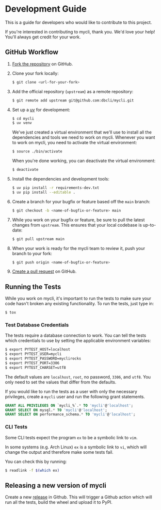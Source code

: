 # Development Guide

This is a guide for developers who would like to contribute to this project.

If you're interested in contributing to mycli, thank you. We'd love your help!
You'll always get credit for your work.

## GitHub Workflow

1. [Fork the repository](https://github.com/dbcli/mycli) on GitHub.

2. Clone your fork locally:
    ```bash
    $ git clone <url-for-your-fork>
    ```

3. Add the official repository (`upstream`) as a remote repository:
    ```bash
    $ git remote add upstream git@github.com:dbcli/mycli.git
    ```

4. Set up a [uv](https://docs.astral.sh/uv/getting-started/installation/)
   for development:

    ```bash
    $ cd mycli
    $ uv venv
    ```

    We've just created a virtual environment that we'll use to install all the dependencies
    and tools we need to work on mycli. Whenever you want to work on mycli, you
    need to activate the virtual environment:

    ```bash
    $ source ./bin/activate
    ```

    When you're done working, you can deactivate the virtual environment:

    ```bash
    $ deactivate
    ```

5. Install the dependencies and development tools:

    ```bash
    $ uv pip install -r requirements-dev.txt
    $ uv pip install --editable .
    ```

6. Create a branch for your bugfix or feature based off the `main` branch:

    ```bash
    $ git checkout -b <name-of-bugfix-or-feature> main
    ```

7. While you work on your bugfix or feature, be sure to pull the latest changes from `upstream`. This ensures that your local codebase is up-to-date:

    ```bash
    $ git pull upstream main
    ```

8. When your work is ready for the mycli team to review it, push your branch to your fork:

    ```bash
    $ git push origin <name-of-bugfix-or-feature>
    ```

9. [Create a pull request](https://help.github.com/articles/creating-a-pull-request-from-a-fork/)
   on GitHub.


## Running the Tests

While you work on mycli, it's important to run the tests to make sure your code
hasn't broken any existing functionality. To run the tests, just type in:

```bash
$ tox
```

### Test Database Credentials

The tests require a database connection to work. You can tell the tests which
credentials to use by setting the applicable environment variables:

```bash
$ export PYTEST_HOST=localhost
$ export PYTEST_USER=mycli
$ export PYTEST_PASSWORD=myclirocks
$ export PYTEST_PORT=3306
$ export PYTEST_CHARSET=utf8
```

The default values are `localhost`, `root`, no password, `3306`, and `utf8`.
You only need to set the values that differ from the defaults.

If you would like to run the tests as a user with only the necessary privileges,
create a `mycli` user and run the following grant statements.

```sql
GRANT ALL PRIVILEGES ON `mycli_%`.* TO 'mycli'@'localhost';
GRANT SELECT ON mysql.* TO 'mycli'@'localhost';
GRANT SELECT ON performance_schema.* TO 'mycli'@'localhost';
```

### CLI Tests

Some CLI tests expect the program `ex` to be a symbolic link to `vim`.

In some systems (e.g. Arch Linux) `ex` is a symbolic link to `vi`, which will
change the output and therefore make some tests fail.

You can check this by running:
```bash
$ readlink -f $(which ex)
```


## Releasing a new version of mycli

Create a new [release](https://github.com/dbcli/mycli/releases) in Github. This will trigger a Github action which will run all the tests, build the wheel and upload it to PyPI.